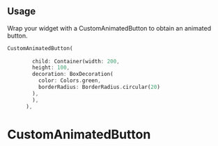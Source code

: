 

## Usage

Wrap your widget with a CustomAnimatedButton to obtain an animated button.

```dart
CustomAnimatedButton(
        
        child: Container(width: 200,
        height: 100,
        decoration: BoxDecoration(
          color: Colors.green,
          borderRadius: BorderRadius.circular(20)
        ),
        ),
      ),
```

# CustomAnimatedButton

